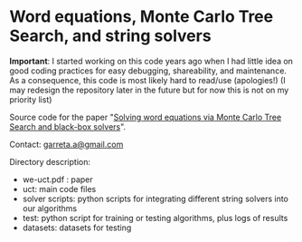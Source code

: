# Word equations, Monte Carlo Tree Search, and string solvers

**Important**: I started working on this code years ago when I had little idea on good coding practices for easy debugging, shareability, and maintenance. As a consequence, this code is most likely hard to read/use (apologies!) (I may redesign the repository later in the future but for now this is not on my priority list)

Source code for the paper "[Solving word equations via Monte Carlo Tree Search and black-box solvers](https://github.com/agarreta/we-uct/blob/master/we-uct.pdf)". 

Contact: garreta.a@gmail.com

Directory description:
  - we-uct.pdf : paper
  - uct: main code files
  - solver scripts: python scripts for integrating different string solvers into our algorithms
  - test: python script for training or testing algorithms, plus logs of results
  - datasets: datasets for testing
  

